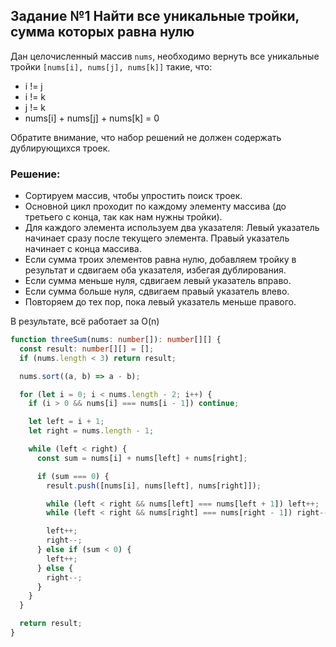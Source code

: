 ## Задание №1 Найти все уникальные тройки, сумма которых равна нулю

Дан целочисленный массив `nums`, необходимо вернуть все уникальные тройки `[nums[i], nums[j], nums[k]]` такие, что:

- i != j
- i != k
- j != k
- nums[i] + nums[j] + nums[k] = 0

Обратите внимание, что набор решений не должен содержать дублирующихся троек.

### Решение:

- Сортируем массив, чтобы упростить поиск троек.
- Основной цикл проходит по каждому элементу массива (до третьего с конца, так как нам нужны тройки).
- Для каждого элемента используем два указателя:
  Левый указатель начинает сразу после текущего элемента.
  Правый указатель начинает с конца массива.
- Если сумма троих элементов равна нулю, добавляем тройку в результат и сдвигаем оба указателя, избегая дублирования.
- Если сумма меньше нуля, сдвигаем левый указатель вправо.
- Если сумма больше нуля, сдвигаем правый указатель влево.
- Повторяем до тех пор, пока левый указатель меньше правого.

В результате, всё работает за O(n)

```typescript
function threeSum(nums: number[]): number[][] {
  const result: number[][] = [];
  if (nums.length < 3) return result;

  nums.sort((a, b) => a - b);

  for (let i = 0; i < nums.length - 2; i++) {
    if (i > 0 && nums[i] === nums[i - 1]) continue;

    let left = i + 1;
    let right = nums.length - 1;

    while (left < right) {
      const sum = nums[i] + nums[left] + nums[right];

      if (sum === 0) {
        result.push([nums[i], nums[left], nums[right]]);

        while (left < right && nums[left] === nums[left + 1]) left++;
        while (left < right && nums[right] === nums[right - 1]) right--;

        left++;
        right--;
      } else if (sum < 0) {
        left++;
      } else {
        right--;
      }
    }
  }

  return result;
}
```
